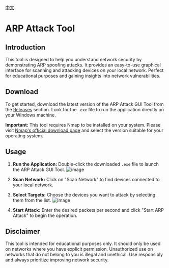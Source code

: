 [中文](README_GUI.zh.md)

# ARP Attack Tool

## Introduction

This tool is designed to help you understand network security by demonstrating ARP spoofing attacks. It provides an easy-to-use graphical interface for scanning and attacking devices on your local network. Perfect for educational purposes and gaining insights into network vulnerabilities.

## Download

To get started, download the latest version of the ARP Attack GUI Tool from the [Releases](https://github.com/yourusername/yourrepository/releases) section. Look for the `.exe` file to run the application directly on your Windows machine.

**Important:** This tool requires Nmap to be installed on your system. Please visit [Nmap's official download page](https://nmap.org/download.html) and select the version suitable for your operating system.

## Usage

1. **Run the Application:** Double-click the downloaded `.exe` file to launch the ARP Attack GUI Tool.
   ![image](https://github.com/user-attachments/assets/4a86936d-bbb7-4e46-b836-7787e8a6b9d2)

2. **Scan Network:** Click on "Scan Network" to find devices connected to your local network.
3. **Select Targets:** Choose the devices you want to attack by selecting them from the list.
   ![image](https://github.com/user-attachments/assets/e36076ae-a894-4337-a51b-419caebea47c)

4. **Start Attack:** Enter the desired packets per second and click "Start ARP Attack" to begin the operation.

## Disclaimer

This tool is intended for educational purposes only. It should only be used on networks where you have explicit permission. Unauthorized use on networks that do not belong to you is illegal and unethical. Use responsibly and always prioritize improving network security.
